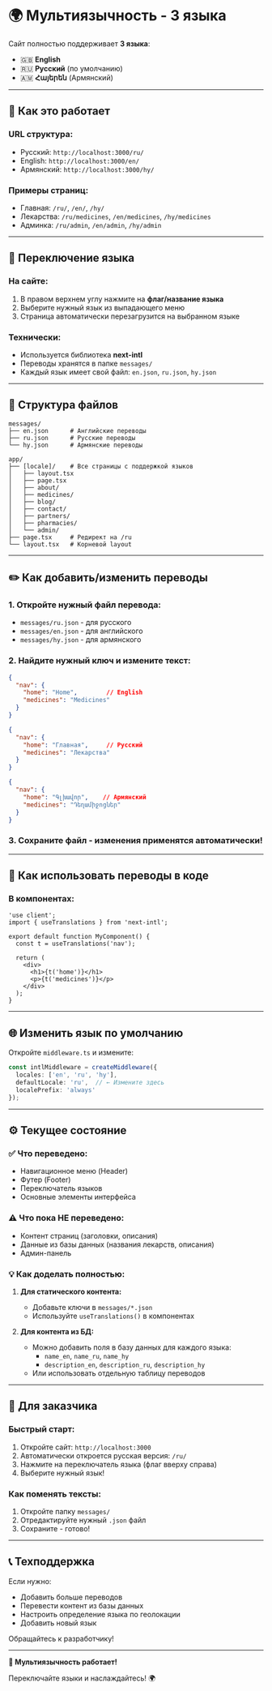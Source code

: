 # 🌍 Мультиязычность - 3 языка

Сайт полностью поддерживает **3 языка**:
- 🇬🇧 **English**
- 🇷🇺 **Русский** (по умолчанию)
- 🇦🇲 **Հայերեն** (Армянский)

---

## 🎯 Как это работает

### URL структура:
- Русский: `http://localhost:3000/ru/`
- English: `http://localhost:3000/en/`
- Армянский: `http://localhost:3000/hy/`

### Примеры страниц:
- Главная: `/ru/`, `/en/`, `/hy/`
- Лекарства: `/ru/medicines`, `/en/medicines`, `/hy/medicines`
- Админка: `/ru/admin`, `/en/admin`, `/hy/admin`

---

## 🔄 Переключение языка

### На сайте:
1. В правом верхнем углу нажмите на **флаг/название языка**
2. Выберите нужный язык из выпадающего меню
3. Страница автоматически перезагрузится на выбранном языке

### Технически:
- Используется библиотека **next-intl**
- Переводы хранятся в папке `messages/`
- Каждый язык имеет свой файл: `en.json`, `ru.json`, `hy.json`

---

## 📁 Структура файлов

```
messages/
├── en.json      # Английские переводы
├── ru.json      # Русские переводы
└── hy.json      # Армянские переводы

app/
├── [locale]/    # Все страницы с поддержкой языков
│   ├── layout.tsx
│   ├── page.tsx
│   ├── about/
│   ├── medicines/
│   ├── blog/
│   ├── contact/
│   ├── partners/
│   ├── pharmacies/
│   └── admin/
├── page.tsx     # Редирект на /ru
└── layout.tsx   # Корневой layout
```

---

## ✏️ Как добавить/изменить переводы

### 1. Откройте нужный файл перевода:
- `messages/ru.json` - для русского
- `messages/en.json` - для английского
- `messages/hy.json` - для армянского

### 2. Найдите нужный ключ и измените текст:

```json
{
  "nav": {
    "home": "Home",        // English
    "medicines": "Medicines"
  }
}
```

```json
{
  "nav": {
    "home": "Главная",     // Русский
    "medicines": "Лекарства"
  }
}
```

```json
{
  "nav": {
    "home": "Գլխավոր",    // Армянский
    "medicines": "Դեղամիջոցներ"
  }
}
```

### 3. Сохраните файл - изменения применятся автоматически!

---

## 🎨 Как использовать переводы в коде

### В компонентах:

```tsx
'use client';
import { useTranslations } from 'next-intl';

export default function MyComponent() {
  const t = useTranslations('nav');
  
  return (
    <div>
      <h1>{t('home')}</h1>
      <p>{t('medicines')}</p>
    </div>
  );
}
```

---

## 🌐 Изменить язык по умолчанию

Откройте `middleware.ts` и измените:

```typescript
const intlMiddleware = createMiddleware({
  locales: ['en', 'ru', 'hy'],
  defaultLocale: 'ru',  // ← Измените здесь
  localePrefix: 'always'
});
```

---

## ⚙️ Текущее состояние

### ✅ Что переведено:
- Навигационное меню (Header)
- Футер (Footer)
- Переключатель языков
- Основные элементы интерфейса

### ⚠️ Что пока НЕ переведено:
- Контент страниц (заголовки, описания)
- Данные из базы данных (названия лекарств, описания)
- Админ-панель

### 💡 Как доделать полностью:

1. **Для статического контента:**
   - Добавьте ключи в `messages/*.json`
   - Используйте `useTranslations()` в компонентах

2. **Для контента из БД:**
   - Можно добавить поля в базу данных для каждого языка:
     - `name_en`, `name_ru`, `name_hy`
     - `description_en`, `description_ru`, `description_hy`
   - Или использовать отдельную таблицу переводов

---

## 🚀 Для заказчика

### Быстрый старт:
1. Откройте сайт: `http://localhost:3000`
2. Автоматически откроется русская версия: `/ru/`
3. Нажмите на переключатель языка (флаг вверху справа)
4. Выберите нужный язык!

### Как поменять тексты:
1. Откройте папку `messages/`
2. Отредактируйте нужный `.json` файл
3. Сохраните - готово!

---

## 📞 Техподдержка

Если нужно:
- Добавить больше переводов
- Перевести контент из базы данных
- Настроить определение языка по геолокации
- Добавить новый язык

Обращайтесь к разработчику!

---

**🎉 Мультиязычность работает!**

Переключайте языки и наслаждайтесь! 🌍

